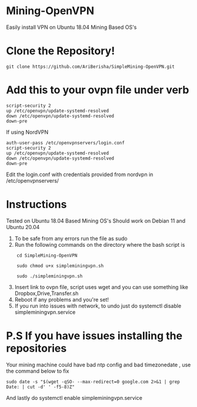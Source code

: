 # Mining-OpenVPN
Easily install VPN on Ubuntu 18.04  Mining Based OS's

# Clone the Repository!
```
git clone https://github.com/AriBerisha/SimpleMining-OpenVPN.git
```

# Add this to your ovpn file under verb 
```
script-security 2
up /etc/openvpn/update-systemd-resolved
down /etc/openvpn/update-systemd-resolved
down-pre
```
If using NordVPN
```
auth-user-pass /etc/openvpnservers/login.conf
script-security 2
up /etc/openvpn/update-systemd-resolved
down /etc/openvpn/update-systemd-resolved
down-pre
```

Edit the login.conf with credentials provided from nordvpn in /etc/openvpnservers/


# Instructions
Tested on Ubuntu 18.04 Based Mining OS's
Should work on Debian 11 and Ubuntu 20.04


1. To be safe from any errors run the file as sudo
2. Run the following commands on the directory where the bash script is
```
    cd SimpleMining-OpenVPN
```

```
    sudo chmod u+x simpleminingvpn.sh
```

```
    sudo ./simpleminingvpn.sh
```



3. Insert link to ovpn file, script uses wget and you can use something like Dropbox,Drive,Transfer.sh
4. Reboot if any problems and you're set!
5. If you run into issues with network, to undo just do systemctl disable simpleminingvpn.service



# P.S If you have issues installing the repositories
Your mining machine could have bad ntp config and bad timezonedate , use the command below to fix

```
sudo date -s "$(wget -qSO- --max-redirect=0 google.com 2>&1 | grep Date: | cut -d' ' -f5-8)Z"
```


And lastly do systemctl enable simpleminingvpn.service
